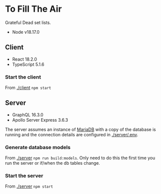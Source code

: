 # To Fill The Air

Grateful Dead set lists.

- Node v18.17.0

## Client

- React 18.2.0
- TypeScript 5.1.6

### Start the client

From [./client]() `npm start`

## Server

- GraphQL 16.3.0
- Apollo Server Express 3.6.3

The server assumes an instance of [MariaDB](https://mariadb.org/) with a copy of the database is running and the connection details are configured in [./server/.env]().

### Generate database models

From [./server]() `npm run build:models`. Only need to do this the first time you run the server or if/when the db tables change.

### Start the server

From [./server]() `npm start`
